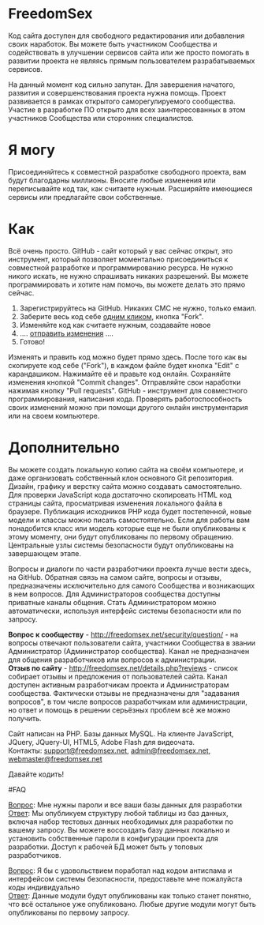 # FreedomSex
Код сайта доступен для свободного редактирования или добавления своих наработок. Вы можете быть участником Сообщества и содействовать в улучшении сервисов сайта или же просто помогать в развитии проекта не являясь прямым пользователем разрабатываемых сервисов.

На данный момент код сильно запутан. Для завершения начатого, развития и совершенствования проекта нужна помощь. Проект развивается в рамках открытого саморегулируемого сообщества. Участие в разработке ПО открыто для всех заинтересованных в этом участников Сообщества или сторонних специалистов. 

# Я могу
Присоединяйтесь к совместной разработке свободного проекта, вам будут благодарны миллионы. Вносите любые изменения или переписывайте код так, как считаете нужным. Расширяйте имеющиеся сервисы или предлагайте свои собственные.

# Как
Всё очень просто. GitHub - сайт который у вас сейчас открыт, это инструмент, который позволяет моментально присоединиться к совместной разработке и программированию ресурса. Не нужно никого искать, не нужно спрашивать никаких разрешений. Вы можете программировать и хотите нам помочь, вы можете делать это прямо сейчас.

1. Зарегистрируйтесь на GitHub. Никаких СМС не нужно, только емаил.
2. Заберите весь код себе <a href="http://www.google.ru/search?q=github как сделать fork" target="_blank">одним кликом</a>, кнопка "Fork". 
3. Изменяйте код как считаете нужным, создавайте новое
4. .... <a href="http://www.google.ru/search?q=github как сделать pull request" target="_blank">отправить изменения</a> ....
5. Готово!

Изменять и править код можно будет прямо здесь. После того как вы скопируете код себе ("Fork"), в каждом файле будет кнопка "Edit" с карандашиком. Нажимайте её и правьте код онлайн. Сохраняйте изменения кнопкой "Commit changes". Отправляйте свои наработки нажимая кнопку "Pull requests". GitHub - инструмент для совместного программирования, написания кода. Проверять работоспособность своих изменений можно при помощи другого онлайн инструментария или на своем компьютере.  

# Дополнительно
Вы можете создать локальную копию сайта на своём компьютере, и даже организовать собственный клон основного Git репозитория. Дизайн, графику и верстку сайта можно создавать самостоятельно. Для проверки JavaScript кода достаточно скопировать HTML код страницы сайта, просматривая изменения локального файла в браузере. Публикация исходников PHP кода будет постепенной, новые модели и классы можно писать самостоятельно. Если для работы вам понадобится класс или модель которые еще не были опубликованы к этому моменту, они будут опубликованы по первому обращению. Центральные узлы системы безопасности будут опубликованы на завершающем этапе.

Вопросы и диалоги по части разработчики проекта лучше вести здесь, на GitHub. Обратная связь на самом сайте, вопросы и отзывы, предназначены исключительно для самого Сообщества и возникающих в нем вопросов. Для Администраторов сообщества доступны приватные каналы общения. Стать Администратором можно автоматически, используя интерфейс системы безопасности или по запросу.

<b>Вопрос к сообществу</b> - http://freedomsex.net/security/question/ - на вопросы отвечают пользователи сайта, участники Сообщества в звании Администратор (Администратор сообщества). Канал не предназначен для общения разработчиков или вопросов к администрации.<br> 
<b>Отзыв по сайту</b> - http://freedomsex.net/details.php?reviews - список собирает отзывы и предложения от пользователей сайта. Канал доступен активным разработчикам проекта и Администраторам сообщества. Фактически отзывы не предназначены для "задавания вопросов", в том числе вопросов разработчикам или администрации, но ответ и помощь в решении серьёзных проблем всё же можно получить. 

Сайт написан на PHP. Базы данных MySQL. На клиенте JavaScript, JQuery, JQuery-UI, HTML5, Adobe Flash для видеочата.<br>
Контакты: support@freedomsex.net, admin@freedomsex.net, webmaster@freedomsex.net 

Давайте кодить!


#FAQ

<u>Вопрос</u>: Мне нужны пароли и все ваши базы данных для разработки<br>
<u>Ответ</u>: Мы опубликуем структуру любой таблицы из баз данных, включая набор тестовых данных необходимых для разработки по вашему запросу. Вы можете воссоздать базу данных локально и установить собственные пароли в конфигурации проекта для разработки. Доступ к рабочей БД может быть у топовых разработчиков.
 
<u>Вопрос</u>: Я бы c удовольствием поработал над кодом антиспама и интерфейсом системы безопасности, предоставьте мне пожалуйста коды индивидуально<br> 
<u>Ответ</u>: Данные модули будут опубликованы как только станет понятно, что всё остальное уже опубликовано. Любые другие модули могут быть опубликованы по первому запросу.

